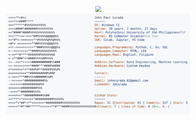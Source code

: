 <div align="center">
  <img src="https://readme-typing-svg.herokuapp.com?font=consolas&size=50&duration=3000&color=FFA657&center=true&vCenter=true&width=550&height=75&lines=Computer+Science+Student;Python+Bias;Aspiring+Data+Professional;AI/ML+Enthusiast">
</div>

<a href="https://github.com/JpCurada/JpCurada">
  <picture>
    <source media="(prefers-color-scheme: dark)" srcset="https://raw.githubusercontent.com/JpCurada/JpCurada/main/dark_mode.svg">
    <img alt="JP Curada's GitHub Profile" src="https://raw.githubusercontent.com/JpCurada/JpCurada/main/light_mode.svg">
  </picture>
</a>

